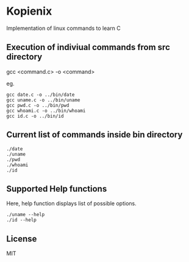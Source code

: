 # Kopienix
Implementation of linux commands to learn C




## Execution of indiviual commands from src directory
gcc <command.c> -o \<command>

eg. 

    gcc date.c -o ../bin/date
    gcc uname.c -o ../bin/uname
    gcc pwd.c -o ../bin/pwd
    gcc whoami.c -o ../bin/whoami
    gcc id.c -o ../bin/id

## Current list of commands inside bin directory
    ./date
    ./uname
    ./pwd
    ./whoami
    ./id
    
## Supported Help functions
Here, help function displays list of possible options.
    
    ./uname --help
    ./id --help

## License
MIT
